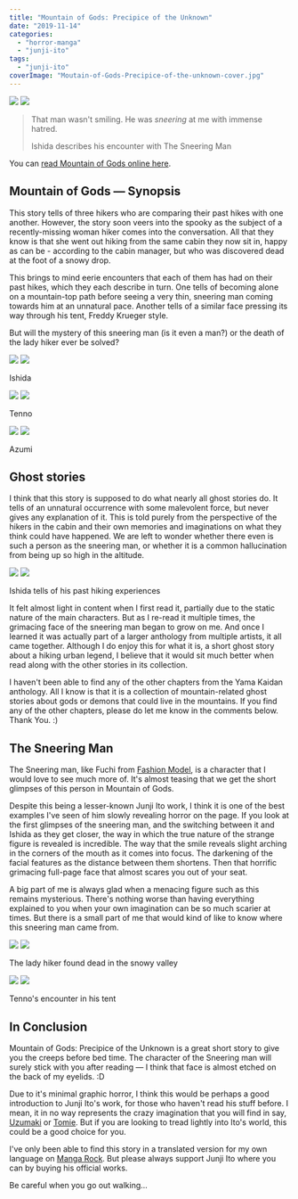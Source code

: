 ```yaml
---
title: "Mountain of Gods: Precipice of the Unknown"
date: "2019-11-14"
categories: 
  - "horror-manga"
  - "junji-ito"
tags: 
  - "junji-ito"
coverImage: "Moutain-of-Gods-Precipice-of-the-unknown-cover.jpg"
---
```


[![](images/Moutain-of-Gods-Precipice-of-the-unknown-cover.jpg)](images/Moutain-of-Gods-Precipice-of-the-unknown-cover.jpg)
[![](images/Moutain-of-Gods-Precipice-of-the-unknown-cover.jpg)](images/Moutain-of-Gods-Precipice-of-the-unknown-cover.jpg)

> That man wasn't smiling. He was _sneering_ at me with immense hatred.
> 
> Ishida describes his encounter with The Sneering Man

You can [read Mountain of Gods online here](https://mangarock.com/manga/mrs-serie-168756/chapter/mrs-chapter-168757).

## Mountain of Gods — Synopsis

This story tells of three hikers who are comparing their past hikes with one another. However, the story soon veers into the spooky as the subject of a recently-missing woman hiker comes into the conversation. All that they know is that she went out hiking from the same cabin they now sit in, happy as can be - according to the cabin manager, but who was discovered dead at the foot of a snowy drop.

This brings to mind eerie encounters that each of them has had on their past hikes, which they each describe in turn. One tells of becoming alone on a mountain-top path before seeing a very thin, sneering man coming towards him at an unnatural pace. Another tells of a similar face pressing its way through his tent, Freddy Krueger style.

But will the mystery of this sneering man (is it even a man?) or the death of the lady hiker ever be solved?

[![](images/Ishida.jpg)](images/Ishida.jpg)
[![](images/Ishida.jpg)](images/Ishida.jpg)

Ishida

[![](images/Tenno.jpg)](images/Tenno.jpg)
[![](images/Tenno.jpg)](images/Tenno.jpg)

Tenno

[![](images/Azumi.jpg)](images/Azumi.jpg)
[![](images/Azumi.jpg)](images/Azumi.jpg)

Azumi

## Ghost stories

I think that this story is supposed to do what nearly all ghost stories do. It tells of an unnatural occurrence with some malevolent force, but never gives any explanation of it. This is told purely from the perspective of the hikers in the cabin and their own memories and imaginations on what they think could have happened. We are left to wonder whether there even is such a person as the sneering man, or whether it is a common hallucination from being up so high in the altitude.

[![](images/Ishida-tells-of-his-past-hiking-experiences.jpg)](images/Ishida-tells-of-his-past-hiking-experiences.jpg)
[![](images/Ishida-tells-of-his-past-hiking-experiences.jpg)](images/Ishida-tells-of-his-past-hiking-experiences.jpg)

Ishida tells of his past hiking experiences

It felt almost light in content when I first read it, partially due to the static nature of the main characters. But as I re-read it multiple times, the grimacing face of the sneering man began to grow on me. And once I learned it was actually part of a larger anthology from multiple artists, it all came together. Although I do enjoy this for what it is, a short ghost story about a hiking urban legend, I believe that it would sit much better when read along with the other stories in its collection.

I haven't been able to find any of the other chapters from the Yama Kaidan anthology. All I know is that it is a collection of mountain-related ghost stories about gods or demons that could live in the mountains. If you find any of the other chapters, please do let me know in the comments below. Thank You. :)

## The Sneering Man

The Sneering man, like Fuchi from [Fashion Model](https://junjiitomanga.com/fashion-model/), is a character that I would love to see much more of. It's almost teasing that we get the short glimpses of this person in Mountain of Gods.

Despite this being a lesser-known Junji Ito work, I think it is one of the best examples I've seen of him slowly revealing horror on the page. If you look at the first glimpses of the sneering man, and the switching between it and Ishida as they get closer, the way in which the true nature of the strange figure is revealed is incredible. The way that the smile reveals slight arching in the corners of the mouth as it comes into focus. The darkening of the facial features as the distance between them shortens. Then that horrific grimacing full-page face that almost scares you out of your seat.

A big part of me is always glad when a menacing figure such as this remains mysterious. There's nothing worse than having everything explained to you when your own imagination can be so much scarier at times. But there is a small part of me that would kind of like to know where this sneering man came from.

[![](images/The-lady-hiker-found-dead-in-the-snowy-valley.jpg)](images/The-lady-hiker-found-dead-in-the-snowy-valley.jpg)
[![](images/The-lady-hiker-found-dead-in-the-snowy-valley.jpg)](images/The-lady-hiker-found-dead-in-the-snowy-valley.jpg)

The lady hiker found dead in the snowy valley

[![](images/Tennos-encounter-in-his-tent.jpg)](images/Tennos-encounter-in-his-tent.jpg)
[![](images/Tennos-encounter-in-his-tent.jpg)](images/Tennos-encounter-in-his-tent.jpg)

Tenno's encounter in his tent

## In Conclusion

Mountain of Gods: Precipice of the Unknown is a great short story to give you the creeps before bed time. The character of the Sneering man will surely stick with you after reading — I think that face is almost etched on the back of my eyelids. :D

Due to it's minimal graphic horror, I think this would be perhaps a good introduction to Junji Ito's work, for those who haven't read his stuff before. I mean, it in no way represents the crazy imagination that you will find in say, [Uzumaki](/tag/uzumaki/) or [Tomie](/tag/tomie-collection/). But if you are looking to tread lightly into Ito's world, this could be a good choice for you.

I've only been able to find this story in a translated version for my own language on [Manga Rock](https://mangarock.com/manga/mrs-serie-168756/chapter/mrs-chapter-168757). But please always support Junji Ito where you can by buying his official works.

Be careful when you go out walking...
